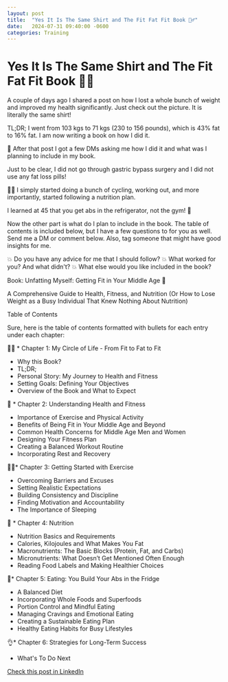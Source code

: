 ```yaml
---
layout: post
title:  "Yes It Is The Same Shirt and The Fit Fat Fit Book 🏋️‍♂️"
date:   2024-07-31 09:40:00 -0600
categories: Training
---
```


# Yes It Is The Same Shirt and The Fit Fat Fit Book 🏋️‍♂️

A couple of days ago I shared a post on how I lost a whole bunch of weight and improved my health significantly. Just check out the picture. It is literally the same shirt! 

TL;DR; I went from 103 kgs to 71 kgs (230 to 156 pounds), which is 43% fat to 16% fat. I am now writing a book on how I did it.

📩 After that post I got a few DMs asking me how I did it and what was I planning to include in my book. 

Just to be clear, I did not go through gastric bypass surgery and I did not use any fat loss pills!

🚴‍♂️ I simply started doing a bunch of cycling, working out, and more importantly, started following a nutrition plan. 

I learned at 45 that you get abs in the refrigerator, not the gym! 🥗

Now the other part is what do I plan to include in the book. The table of contents is included below, but I have a few questions to for you as well. Send me a DM or comment below. Also, tag someone that might have good insights for me.

💥 Do you have any advice for me that I should follow? 
💥 What worked for you? And what didn't?
💥 What else would you like included in the book?

Book:
Unfatting Myself: Getting Fit in Your Middle Age 📘

A Comprehensive Guide to Health, Fitness, and Nutrition (Or How to Lose Weight as a Busy Individual That Knew Nothing About Nutrition)

Table of Contents

Sure, here is the table of contents formatted with bullets for each entry under each chapter:

🏋️‍♀️ * Chapter 1: My Circle of Life - From Fit to Fat to Fit 
- Why this Book?
- TL;DR;
- Personal Story: My Journey to Health and Fitness
- Setting Goals: Defining Your Objectives
- Overview of the Book and What to Expect

🚀 * Chapter 2: Understanding Health and Fitness 
- Importance of Exercise and Physical Activity
- Benefits of Being Fit in Your Middle Age and Beyond
- Common Health Concerns for Middle Age Men and Women
- Designing Your Fitness Plan
- Creating a Balanced Workout Routine
- Incorporating Rest and Recovery

🏃‍♂️* Chapter 3: Getting Started with Exercise 
- Overcoming Barriers and Excuses
- Setting Realistic Expectations
- Building Consistency and Discipline
- Finding Motivation and Accountability
- The Importance of Sleeping

🥗 * Chapter 4: Nutrition 
- Nutrition Basics and Requirements
- Calories, Kilojoules and What Makes You Fat
- Macronutrients: The Basic Blocks (Protein, Fat, and Carbs)
- Micronutrients: What Doesn’t Get Mentioned Often Enough
- Reading Food Labels and Making Healthier Choices

🥝* Chapter 5: Eating: You Build Your Abs in the Fridge 
- A Balanced Diet
- Incorporating Whole Foods and Superfoods
- Portion Control and Mindful Eating
- Managing Cravings and Emotional Eating
- Creating a Sustainable Eating Plan
- Healthy Eating Habits for Busy Lifestyles

👌* Chapter 6: Strategies for Long-Term Success 
- What's To Do Next

[Check this post in LinkedIn](https://www.linkedin.com/posts/xmorera_fitfatfit-knowledgeworker-health-activity-7224408493691219968-b42e?utm_source=share&utm_medium=member_desktop)